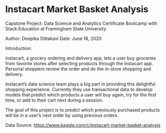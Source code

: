 # Instacart Market Basket Analysis

Capstone Project: Data Science and Analytics Certificate Bootcamp with Stack Education at Framingham State University

Author: Deepika Dittakavi
Date:   June 18, 2020 


Introduction:

Instacart, a grocery ordering and delivery app, lets a user buy groceries from favorite stores after selecting products 
through the Instacart app. Personal shoppers review the order and do the in-store shopping and delivery.

Instacart’s data science team plays a big part in providing this delightful shopping experience. 
Currently they use transactional data to develop models that predict which products a user will buy again, 
try for the first time, or add to their cart next during a session.

The goal of this project is to predict which previously purchased products will be in a user’s next order by using previous orders.

Data Source: https://www.kaggle.com/c/instacart-market-basket-analysis
